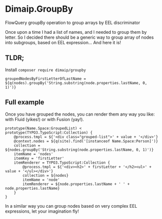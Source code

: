 # Dimaip.GroupBy
FlowQuery groupBy operation to group arrays by EEL discriminator

Once upon a time I had a list of names, and I needed to group them by letter.
So I decided there should be a generic way to group array of nodes into subgroups, based on EEL expression... And here it is!

## TLDR;

Install `composer require dimaip/groupby`

```
groupedNodesByFirstLetterOfLastName = ${q(nodes).groupBy('String.substring(node.properties.lastName, 0, 1)')}
```

## Full example

Once you have grouped the nodes, you can render them any way you like: with Fluid (yikes!) or with Fusion (yay!).

```
prototype(Name.Space:GroupedList) < prototype(TYPO3.TypoScript:Collection) {
	@process.tmpl = ${'<div class="grouped-list">' + value + '</div>'}
	@context.nodes = ${q(site).find('[instanceof Name.Space:Person]')}
	collection = ${nodes.groupBy('String.substring(node.properties.lastName, 0, 1)')}
	itemName = 'nodes'
	itemKey = 'firstLetter'
	itemRenderer = TYPO3.TypoScript:Collection {
		@process.tmpl = ${'<div><h2>' + firstLetter + '</h2><ul>' + value + '</ul></div>'}
		collection = ${nodes}
		itemName = 'node'
		itemRenderer = ${node.properties.lastName + ' ' + node.properties.lastName}
	}
}
```

In a similar way you can group nodes based on very complex EEL expressions, let your imagination fly!

